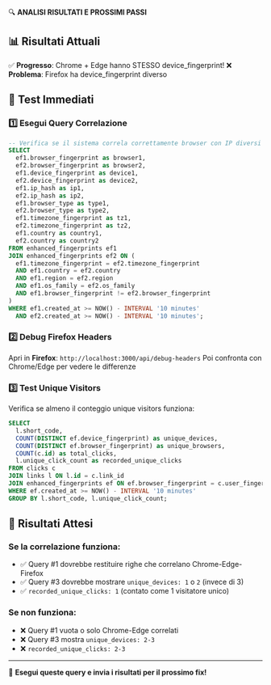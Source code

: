 🔍 **ANALISI RISULTATI E PROSSIMI PASSI**

## 📊 Risultati Attuali

✅ **Progresso**: Chrome + Edge hanno STESSO device_fingerprint!
❌ **Problema**: Firefox ha device_fingerprint diverso

## 🧪 **Test Immediati**

### 1️⃣ Esegui Query Correlazione
```sql
-- Verifica se il sistema correla correttamente browser con IP diversi
SELECT 
  ef1.browser_fingerprint as browser1,
  ef2.browser_fingerprint as browser2,
  ef1.device_fingerprint as device1, 
  ef2.device_fingerprint as device2,
  ef1.ip_hash as ip1,
  ef2.ip_hash as ip2,
  ef1.browser_type as type1,
  ef2.browser_type as type2,
  ef1.timezone_fingerprint as tz1,
  ef2.timezone_fingerprint as tz2,
  ef1.country as country1,
  ef2.country as country2
FROM enhanced_fingerprints ef1
JOIN enhanced_fingerprints ef2 ON (
  ef1.timezone_fingerprint = ef2.timezone_fingerprint
  AND ef1.country = ef2.country
  AND ef1.region = ef2.region  
  AND ef1.os_family = ef2.os_family
  AND ef1.browser_fingerprint != ef2.browser_fingerprint
)
WHERE ef1.created_at >= NOW() - INTERVAL '10 minutes'
  AND ef2.created_at >= NOW() - INTERVAL '10 minutes';
```

### 2️⃣ Debug Firefox Headers
Apri in **Firefox**: `http://localhost:3000/api/debug-headers`
Poi confronta con Chrome/Edge per vedere le differenze

### 3️⃣ Test Unique Visitors
Verifica se almeno il conteggio unique visitors funziona:
```sql
SELECT 
  l.short_code,
  COUNT(DISTINCT ef.device_fingerprint) as unique_devices,
  COUNT(DISTINCT ef.browser_fingerprint) as unique_browsers,
  COUNT(c.id) as total_clicks,
  l.unique_click_count as recorded_unique_clicks
FROM clicks c
JOIN links l ON l.id = c.link_id  
JOIN enhanced_fingerprints ef ON ef.browser_fingerprint = c.user_fingerprint
WHERE ef.created_at >= NOW() - INTERVAL '10 minutes'
GROUP BY l.short_code, l.unique_click_count;
```

## 🎯 **Risultati Attesi**

### Se la correlazione funziona:
- ✅ Query #1 dovrebbe restituire righe che correlano Chrome-Edge-Firefox
- ✅ Query #3 dovrebbe mostrare `unique_devices: 1` o `2` (invece di 3)
- ✅ `recorded_unique_clicks: 1` (contato come 1 visitatore unico)

### Se non funziona:
- ❌ Query #1 vuota o solo Chrome-Edge correlati
- ❌ Query #3 mostra `unique_devices: 2-3` 
- ❌ `recorded_unique_clicks: 2-3`

---

📝 **Esegui queste query e invia i risultati per il prossimo fix!**
